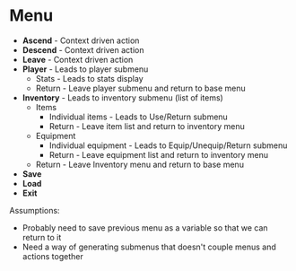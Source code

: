 # Menu

- **Ascend** - Context driven action
- **Descend** - Context driven action
- **Leave** - Context driven action
- **Player** - Leads to player submenu
  - Stats - Leads to stats display
  - Return - Leave player submenu and return to base menu
- **Inventory** - Leads to inventory submenu (list of items)
  - Items
    - Individual items - Leads to Use/Return submenu
    - Return - Leave item list and return to inventory menu
  - Equipment
    - Individual equipment - Leads to Equip/Unequip/Return submenu
    - Return - Leave equipment list and return to inventory menu
  - Return - Leave Inventory menu and return to base menu
- **Save**
- **Load**
- **Exit**

Assumptions:
- Probably need to save previous menu as a variable so that we can return to it
- Need a way of generating submenus that doesn't couple menus and actions together

